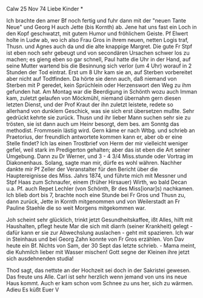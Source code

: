  Calw 25 Nov 74
Liebe Kinder <Fried>*

Ich brachte den amer Bf noch fertig und fuhr dann mit der "neuen Tante Neue" und Georg H auch Jette (bis Kornth) ab. Jene hat uns fast ein Loch in den Kopf geschwatzt, mit gutem Humor und fröhlichem Geiste. Pf Elwert holte in Ludw ab, wo ich also Frau Gros in ihrem neuen, netten Logis traf, Thusn. und Agnes auch da und die alte knappige Margret. Die gute Fr Stpf ist eben noch sehr gebeugt und von secondären Ursachen schwer los zu machen; es gieng eben so gar schnell, Paul hatte die Uhr in der Hand, auf seine Mutter wartend bis die Besinnung sich verlor (um 4 Uhr) worauf in 2 Stunden der Tod eintrat. Erst um 8 Uhr kam sie an, auf Sterben vorbereitet aber nicht auf Todtfinden. Da hörte sie denn auch, daß niemand von Sterben mit P geredet, kein Sprüchlein oder Herzenswort den Weg zu ihm gefunden hat. Am Montag war die Beerdigung in Schönth wozu auch Imman kam, zuletzt gelaufen von Möckmühl, niemand übernahm gern diesen letzten Dienst, und der Prof Kraut der ihn zuletzt leistete, redete so allerhand von dunklem Geschick, was sie sich erst übersetzen mußte. Sehr gedrückt kehrte sie zurück. Thusn und ihr lieber Mann suchen sehr sie zu trösten, sie ist dann auch um Heinr besorgt, dem bes. am Sonntg das methodist. Frommsein lästig wird. Gern käme er nach Wtbg. und schrieb an Praetorius, der freundlich antwortete kommen kann er, aber ob er eine Stelle findet? Ich las einen Trostbrief von Herm der mir vielleicht weniger gefiel, weil stark im Predigerton gehalten; aber das ist eben die Art seiner Umgebung. Dann zu Dr Werner, und 3 - 4 3/4 Miss.stunde oder Vortrag im Diakonenhaus. Solang, sagte man mir, dürfe es wohl währen. Nachher dankte mir Pf Zeller der Veranstalter für den Bericht über die Hauptereignisse des Miss. Jahrs 1874, und führte mich mit Messner und Stpf Haas zum Schnaufer, einem (früher Hirsauer) Wirth, wo bald Decan u.a. Pf. auch Repet Lechler (von Schönth, Br des Miss[ionar]s) nachkamen. Ich blieb dort bis 7, brachte noch eine Stunde bei Fr Gros und Thusn zu, dann zurück, Jette in Kornth mitgenommen und von Weilerstadt an Fr Pauline Staehle die so weit Morgens mitgekommen war.

Joh scheint sehr glücklich, trinkt jetzt Gesundheitskaffee, ißt Alles, hilft mit Haushalten, pflegt heute Mar die sich mit diarrh (seiner Krankheit) gelegt - dafür kann er sie zur Abwechslung auslachen - geht mit spazieren. Ich war in Steinhaus und bei Georg Zahn konnte von Fr Gros erzählen. Von Dav heute ein Bf. Nichts von Sam, der 30 Sept das letzte schrieb. - Mama meint, die Kuhmilch lieber mit Wasser mischen! Gott segne der Kleinen ihre jetzt sich ausdehnenden studia!

Thod sagt, das nettste an der Hochzeit sei doch in der Sakristei gewesen. Das freute uns Alle. Carl ist sehr herzlich wenn jemand von uns ins neue Haus kommt. Auch er kam schon vom Schnee zu uns her, sich zu wärmen. Adieu  Es küßt
 Euer V
